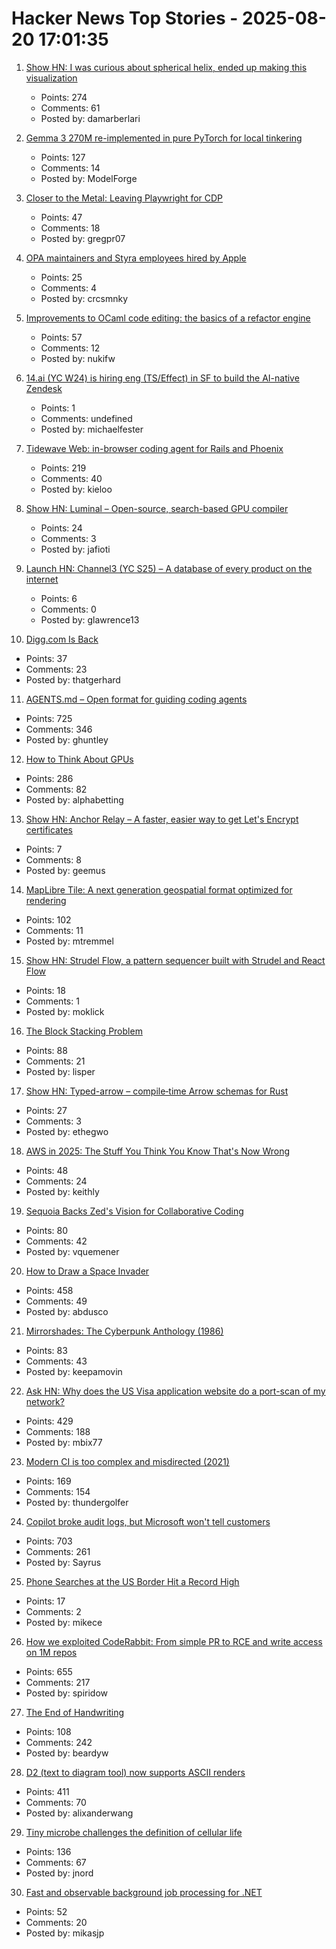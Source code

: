 # Hacker News Top Stories - 2025-08-20 17:01:35

1. [Show HN: I was curious about spherical helix, ended up making this visualization](https://visualrambling.space/moving-objects-in-3d/)
   - Points: 274
   - Comments: 61
   - Posted by: damarberlari

2. [Gemma 3 270M re-implemented in pure PyTorch for local tinkering](https://github.com/rasbt/LLMs-from-scratch/tree/main/ch05/12_gemma3)
   - Points: 127
   - Comments: 14
   - Posted by: ModelForge

3. [Closer to the Metal: Leaving Playwright for CDP](https://browser-use.com/posts/playwright-to-cdp)
   - Points: 47
   - Comments: 18
   - Posted by: gregpr07

4. [OPA maintainers and Styra employees hired by Apple](https://blog.openpolicyagent.org/note-from-teemu-tim-and-torin-to-the-open-policy-agent-community-2dbbfe494371)
   - Points: 25
   - Comments: 4
   - Posted by: crcsmnky

5. [Improvements to OCaml code editing: the basics of a refactor engine](https://tarides.com/blog/2025-08-20-internship-report-refactoring-tools-coming-to-merlin/)
   - Points: 57
   - Comments: 12
   - Posted by: nukifw

6. [14.ai (YC W24) is hiring eng (TS/Effect) in SF to build the AI-native Zendesk](https://14.ai/careers)
   - Points: 1
   - Comments: undefined
   - Posted by: michaelfester

7. [Tidewave Web: in-browser coding agent for Rails and Phoenix](https://tidewave.ai/blog/tidewave-web-phoenix-rails)
   - Points: 219
   - Comments: 40
   - Posted by: kieloo

8. [Show HN: Luminal – Open-source, search-based GPU compiler](https://github.com/luminal-ai/luminal)
   - Points: 24
   - Comments: 3
   - Posted by: jafioti

9. [Launch HN: Channel3 (YC S25) – A database of every product on the internet](undefined)
   - Points: 6
   - Comments: 0
   - Posted by: glawrence13

10. [Digg.com Is Back](https://www.digg.com/)
   - Points: 37
   - Comments: 23
   - Posted by: thatgerhard

11. [AGENTS.md – Open format for guiding coding agents](https://agents.md/)
   - Points: 725
   - Comments: 346
   - Posted by: ghuntley

12. [How to Think About GPUs](https://jax-ml.github.io/scaling-book/gpus/)
   - Points: 286
   - Comments: 82
   - Posted by: alphabetting

13. [Show HN: Anchor Relay – A faster, easier way to get Let's Encrypt certificates](https://anchor.dev/relay)
   - Points: 7
   - Comments: 8
   - Posted by: geemus

14. [MapLibre Tile: A next generation geospatial format optimized for rendering](https://arxiv.org/abs/2508.10791)
   - Points: 102
   - Comments: 11
   - Posted by: mtremmel

15. [Show HN: Strudel Flow, a pattern sequencer built with Strudel and React Flow](https://github.com/xyflow/strudel-flow)
   - Points: 18
   - Comments: 1
   - Posted by: moklick

16. [The Block Stacking Problem](https://sites.pitt.edu/~jdnorton/Goodies/block_stacking/block_stacking.html)
   - Points: 88
   - Comments: 21
   - Posted by: lisper

17. [Show HN: Typed-arrow – compile‑time Arrow schemas for Rust](https://github.com/tonbo-io/typed-arrow)
   - Points: 27
   - Comments: 3
   - Posted by: ethegwo

18. [AWS in 2025: The Stuff You Think You Know That's Now Wrong](https://www.lastweekinaws.com/blog/aws-in-2025-the-stuff-you-think-you-know-thats-now-wrong/)
   - Points: 48
   - Comments: 24
   - Posted by: keithly

19. [Sequoia Backs Zed's Vision for Collaborative Coding](https://zed.dev/blog/sequoia-backs-zed)
   - Points: 80
   - Comments: 42
   - Posted by: vquemener

20. [How to Draw a Space Invader](https://muffinman.io/blog/invaders/)
   - Points: 458
   - Comments: 49
   - Posted by: abdusco

21. [Mirrorshades: The Cyberpunk Anthology (1986)](https://www.rudyrucker.com/mirrorshades/HTML/)
   - Points: 83
   - Comments: 43
   - Posted by: keepamovin

22. [Ask HN: Why does the US Visa application website do a port-scan of my network?](undefined)
   - Points: 429
   - Comments: 188
   - Posted by: mbix77

23. [Modern CI is too complex and misdirected (2021)](https://gregoryszorc.com/blog/2021/04/07/modern-ci-is-too-complex-and-misdirected/)
   - Points: 169
   - Comments: 154
   - Posted by: thundergolfer

24. [Copilot broke audit logs, but Microsoft won't tell customers](https://pistachioapp.com/blog/copilot-broke-your-audit-log)
   - Points: 703
   - Comments: 261
   - Posted by: Sayrus

25. [Phone Searches at the US Border Hit a Record High](https://www.wired.com/story/phone-searches-at-the-us-border-hit-a-record-high/)
   - Points: 17
   - Comments: 2
   - Posted by: mikece

26. [How we exploited CodeRabbit: From simple PR to RCE and write access on 1M repos](https://research.kudelskisecurity.com/2025/08/19/how-we-exploited-coderabbit-from-a-simple-pr-to-rce-and-write-access-on-1m-repositories/)
   - Points: 655
   - Comments: 217
   - Posted by: spiridow

27. [The End of Handwriting](https://www.wired.com/story/the-end-of-handwriting/)
   - Points: 108
   - Comments: 242
   - Posted by: beardyw

28. [D2 (text to diagram tool) now supports ASCII renders](https://d2lang.com/blog/ascii/)
   - Points: 411
   - Comments: 70
   - Posted by: alixanderwang

29. [Tiny microbe challenges the definition of cellular life](https://nautil.us/a-rogue-new-life-form-1232095/)
   - Points: 136
   - Comments: 67
   - Posted by: jnord

30. [Fast and observable background job processing for .NET](https://github.com/mikasjp/BusyBee)
   - Points: 52
   - Comments: 20
   - Posted by: mikasjp

